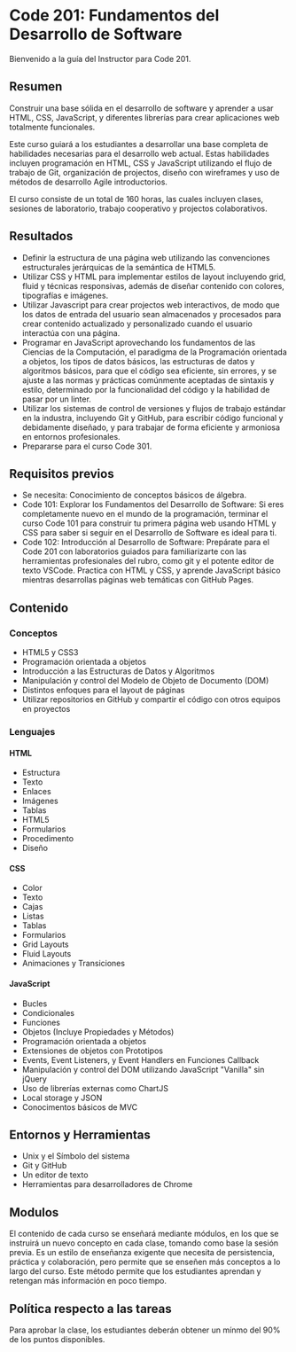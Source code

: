 # Code 201: Fundamentos del Desarrollo de Software

Bienvenido a la guía del Instructor para Code 201.

## Resumen

Construir una base sólida en el desarrollo de software y aprender a usar
HTML, CSS, JavaScript, y diferentes librerías para crear 
aplicaciones web totalmente funcionales.

Este curso guiará a los estudiantes a desarrollar una base completa
de habilidades necesarias para el desarrollo web actual. Estas habilidades incluyen
programación en HTML, CSS y JavaScript utilizando el flujo de trabajo de Git,
organización de projectos, diseño con wireframes y uso
de métodos de desarrollo Agile introductorios.

El curso consiste de un total de 160 horas, las cuales incluyen clases, sesiones de laboratorio, trabajo cooperativo y 
projectos colaborativos.

## Resultados

-   Definir la estructura de una página web utilizando las convenciones
    estructurales jerárquicas de la semántica de HTML5.
-   Utilizar CSS y HTML para implementar estilos de layout incluyendo grid,
    fluid y técnicas responsivas, además de diseñar contenido con colores,
    tipografías e imágenes.
-   Utilizar Javascript para crear projectos web interactivos, de modo que los datos
    de entrada del usuario sean almacenados y procesados para crear contenido actualizado
    y personalizado cuando el usuario interactúa con una página. 
-   Programar en JavaScript aprovechando los fundamentos de las Ciencias de la
    Computación, el paradigma de la Programación orientada a objetos, los tipos de datos básicos,
    las estructuras de datos y algoritmos básicos, para que el código sea
    eficiente, sin errores, y se ajuste a las normas y prácticas comúnmente aceptadas 
    de sintaxis y estilo, determinado por la funcionalidad del código
    y la habilidad de pasar por un linter.
-   Utilizar los sistemas de control de versiones y flujos de trabajo estándar en la industra,
    incluyendo Git y GitHub, para escribir código funcional y debidamente diseñado,
    y para trabajar de forma eficiente y armoniosa en entornos
    profesionales.
-   Prepararse para el curso Code 301.

## Requisitos previos

-   Se necesita: Conocimiento de conceptos básicos de álgebra.
-   Code 101: Explorar los Fundamentos del Desarrollo de Software: Si eres completamente nuevo
    en el mundo de la programación, terminar el curso Code 101 para construir tu primera página web usando HTML y
    CSS para saber si seguir en el Desarrollo de Software es ideal para
    ti.
-   Code 102: Introducción al Desarrollo de Software: Prepárate para el Code 201
    con laboratorios guiados para familiarizarte con las
    herramientas profesionales del rubro, como git y el potente
    editor de texto VSCode. Practica con HTML y CSS, y aprende
    JavaScript básico mientras desarrollas páginas web temáticas con GitHub Pages.

## Contenido

### Conceptos

-   HTML5 y CSS3
-   Programación orientada a objetos
-   Introducción a las Estructuras de Datos y Algoritmos
-   Manipulación y control del Modelo de Objeto de Documento (DOM)
-   Distintos enfoques para el layout de páginas
-   Utilizar repositorios en GitHub y compartir el código con otros equipos en proyectos

### Lenguajes

#### HTML

-   Estructura
-   Texto
-   Enlaces
-   Imágenes
-   Tablas
-   HTML5
-   Formularios
-   Procedimento
-   Diseño

#### CSS

-   Color
-   Texto
-   Cajas
-   Listas
-   Tablas
-   Formularios
-   Grid Layouts
-   Fluid Layouts
-   Animaciones y Transiciones

#### JavaScript

-   Bucles
-   Condicionales
-   Funciones
-   Objetos (Incluye Propiedades y Métodos)
-   Programación orientada a objetos
-   Extensiones de objetos con Prototipos
-   Events, Event Listeners, y Event Handlers en Funciones Callback
-   Manipulación y control del DOM utilizando JavaScript \"Vanilla\" sin
    jQuery
-   Uso de librerías externas como ChartJS
-   Local storage y JSON
-   Conocimentos básicos de MVC

## Entornos y Herramientas

-   Unix y el Símbolo del sistema
-   Git y GitHub
-   Un editor de texto
-   Herramientas para desarrolladores de Chrome

## Modulos

El contenido de cada curso se enseñará mediante módulos, en los que
se instruirá un nuevo concepto en cada clase, tomando como base la
sesión previa. Es un estilo de enseñanza exigente que necesita de persistencia,
práctica y colaboración, pero permite que se enseñen más conceptos
a lo largo del curso. Este método permite que los estudiantes aprendan y
retengan más información en poco tiempo.

## Política respecto a las tareas

Para aprobar la clase, los estudiantes deberán obtener un mínmo del 90% de
los puntos disponibles.
